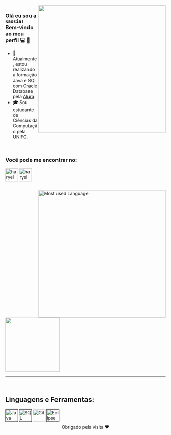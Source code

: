 <img align="right" width="400" src="https://blog.trello.com/hs-fs/hubfs/Trello%20Beginners/spongebob.gif?width=360&name=spongebob.gif" />


### Olá eu sou a `Kassia!` Bem-vindo ao meu perfil 💻 👧


- :rocket: Atualmente, estou realizando a formação Java e SQL com Oracle Database pela [Alura](https://www.alura.com.br).
- :mortar_board: Sou estudante de Ciências da Computação pela [UNIFG](https://unifg.edu.br/).

<br />


### Você pode me encontrar no: 
[<img align="left" alt="haryel gillet ramalho | LinkedIn" width="40px" src="https://cdn3.iconfinder.com/data/icons/free-social-icons/67/linkedin_circle_color-256.png" />][linkedin]
[<img align="left" alt="haryel gillet ramalho | E-mail" width="40px" src="https://cdn2.iconfinder.com/data/icons/social-icons-circular-color/512/gmail-256.png" />][gmail]

<br />
<br />
<br />
<br />


<img align="right" width="400" src="https://github-readme-stats.vercel.app/api/top-langs/?username=KassiaOliveira&layout=compact&theme=algolia" alt="Most used Language" />

<div align="left">
<span>
  <img height="170em" src="https://github-readme-stats.vercel.app/api?username=KassiaOliveira&show_icons=true&include_all_commits=true&count_private=true&theme=slateorange&icon_color=#268bd2&title_color=#268bd2&custom_title=Amaury Erik Nathan GitHub Stats"/>
</span>


---
<br>

## Linguagens e Ferramentas:

<div>
  <a href=""> 
    <img align="left" alt="Java" width="40px" src="https://cdn4.iconfinder.com/data/icons/logos-and-brands/512/181_Java_logo_logos-256.png" /> 
  </a>
  <a href="">
    <img align="left" alt="SQL" width="40px" src="https://cdn1.iconfinder.com/data/icons/hawcons/32/699166-icon-89-document-file-sql-256.png" />
  </a>
  <a src="">
       <img align="left" alt="Git" width="40px" src="https://cdn3.iconfinder.com/data/icons/social-media-2169/24/social_media_social_media_logo_git-256.png" />
    </a>
  <a href="">
    <img align="left" alt="Eclipse" width="40px" src="https://cdn2.iconfinder.com/data/icons/metro-uinvert-dock/256/Eclipse.png" />
  </a>
  
<div/>
  
 <br/><br/>

<div align="center" >
   <p> Obrigado pela visita ❤️</p>
</div>
 
[linkedin]: https://www.linkedin.com/in/kassiaosilva
[gmail]: mailto:kassiaoliveira998@gmail.com

